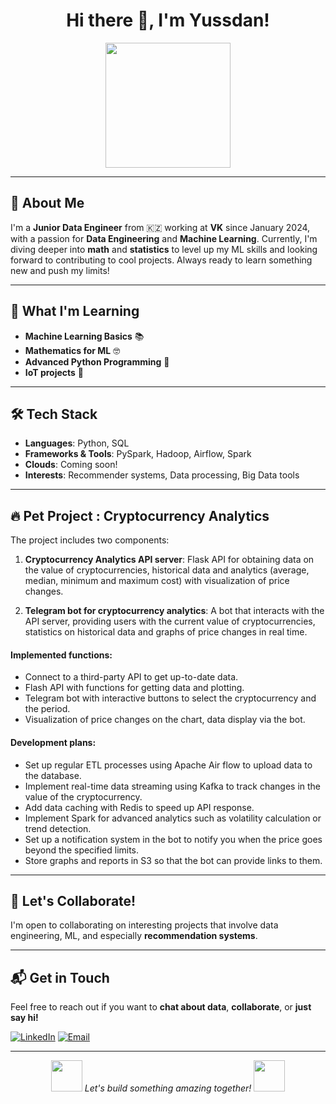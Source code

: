 <h1 align="center">Hi there 👋, I'm Yussdan!</h1>

<p align="center">
  <img src="https://media.giphy.com/media/836HiJc7pgzy8iNXCn/giphy.gif" width="200"/>
</p>

---

## 🚀 About Me

I'm a **Junior Data Engineer** from 🇰🇿 working at **VK** since January 2024, with a passion for **Data Engineering** and **Machine Learning**. Currently, I'm diving deeper into **math** and **statistics** to level up my ML skills and looking forward to contributing to cool projects. Always ready to learn something new and push my limits!

---

## 🌱 What I'm Learning

- **Machine Learning Basics** 📚
- **Mathematics for ML** 🤓
- **Advanced Python Programming** 🐍
- **IoT projects** 📡 

---

## 🛠️ Tech Stack

- **Languages**: Python, SQL
- **Frameworks & Tools**: PySpark, Hadoop, Airflow, Spark
- **Clouds**: Coming soon!
- **Interests**: Recommender systems, Data processing, Big Data tools

---

## 🔥 Pet Project : Cryptocurrency Analytics

The project includes two components:

1. **Cryptocurrency Analytics API server**: Flask API for obtaining data on the value of cryptocurrencies, historical data and analytics (average, median, minimum and maximum cost) with visualization of price changes.

2. **Telegram bot for cryptocurrency analytics**: A bot that interacts with the API server, providing users with the current value of cryptocurrencies, statistics on historical data and graphs of price changes in real time.

#### Implemented functions:
- Connect to a third-party API to get up-to-date data.
- Flash API with functions for getting data and plotting.
- Telegram bot with interactive buttons to select the cryptocurrency and the period.
- Visualization of price changes on the chart, data display via the bot.

#### Development plans:
- Set up regular ETL processes using Apache Air flow to upload data to the database.
- Implement real-time data streaming using Kafka to track changes in the value of the cryptocurrency.
- Add data caching with Redis to speed up API response.
- Implement Spark for advanced analytics such as volatility calculation or trend detection.
- Set up a notification system in the bot to notify you when the price goes beyond the specified limits.
- Store graphs and reports in S3 so that the bot can provide links to them.

---

## 🤝 Let's Collaborate!

I'm open to collaborating on interesting projects that involve data engineering, ML, and especially **recommendation systems**. 

---

## 📬 Get in Touch

Feel free to reach out if you want to **chat about data**, **collaborate**, or **just say hi!**

[![LinkedIn](https://img.shields.io/badge/-LinkedIn-blue?style=flat&logo=Linkedin&logoColor=white)](https://www.linkedin.com/in/danil-yussupov-72713828a/)
[![Email](https://img.shields.io/badge/-Email-red?style=flat&logo=Gmail&logoColor=white)](mailto:Yussdan@gmail.com)

---

<p align="center">
  <img src="https://media.giphy.com/media/l3vR3z8jXlEme3X4Q/giphy.gif" width="50"/>
  <em>Let's build something amazing together!</em>
  <img src="https://media.giphy.com/media/l3vR3z8jXlEme3X4Q/giphy.gif" width="50"/>
</p>
